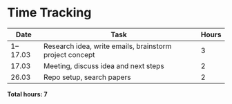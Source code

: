 # Time Tracking

| Date    | Task                                                    | Hours |
| ------- | ------------------------------------------------------- | ----- |
| 1–17.03 | Research idea, write emails, brainstorm project concept | 3     |
| 17.03   | Meeting, discuss idea and next steps                    | 2     |
| 26.03   | Repo setup, search papers                               | 2     |

**Total hours: 7**

